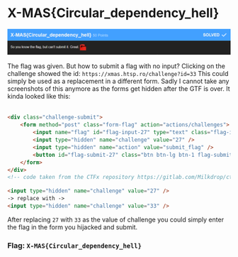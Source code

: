 # X-MAS{Circular_dependency_hell}

![](X-MASCircular_dependency_hell.png)

The flag was given. But how to submit a flag with no input?
Clicking on the challenge showed the id:
`https://xmas.htsp.ro/challenge?id=33`
This could simply be used as a replacement in a different form. Sadly I cannot take any screenshots of this anymore as the forms get hidden after the GTF is over.
It kinda looked like this:
```html

<div class="challenge-submit">
    <form method="post" class="form-flag" action="actions/challenges">
        <input name="flag" id="flag-input-27" type="text" class="flag-input form-control form-group" placeholder="Please enter flag for challenge: Some challenge"></input>
        <input type="hidden" name="challenge" value="27" />
        <input type="hidden" name="action" value="submit_flag" />
        <button id="flag-submit-27" class="btn btn-lg btn-1 flag-submit-button" type="submit" data-countdown="???" data-countdown-done="Submit flag">Submit flag</button>
    </form>
</div>
<!-- code taken from the CTFx repository https://gitlab.com/Milkdrop/ctfx -->
```
```html
<input type="hidden" name="challenge" value="27" />
-> replace with ->
<input type="hidden" name="challenge" value="33" />
```
After replacing `27` with `33` as the value of challenge you could simply enter the flag in the form you hijacked and submit.

### Flag: `X-MAS{Circular_dependency_hell}`
